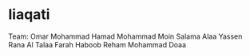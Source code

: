 # liaqati 
Team:
Omar Mohammad Hamad
Mohammad Moin Salama
Alaa Yassen
Rana Al Talaa
Farah Haboob
Reham Mohammad
Doaa 
